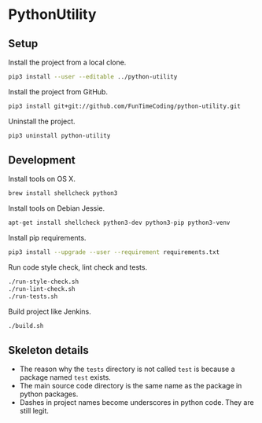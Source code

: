 # PythonUtility


## Setup

Install the project from a local clone.

```sh
pip3 install --user --editable ../python-utility
```

Install the project from GitHub.

```sh
pip3 install git+git://github.com/FunTimeCoding/python-utility.git
```

Uninstall the project.

```sh
pip3 uninstall python-utility
```


## Development

Install tools on OS X.

```sh
brew install shellcheck python3
```

Install tools on Debian Jessie.

```sh
apt-get install shellcheck python3-dev python3-pip python3-venv
```

Install pip requirements.

```sh
pip3 install --upgrade --user --requirement requirements.txt
```

Run code style check, lint check and tests.

```sh
./run-style-check.sh
./run-lint-check.sh
./run-tests.sh
```

Build project like Jenkins.

```sh
./build.sh
```


## Skeleton details

* The reason why the `tests` directory is not called `test` is because a package named `test` exists.
* The main source code directory is the same name as the package in python packages.
* Dashes in project names become underscores in python code. They are still legit.
